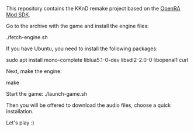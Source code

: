 This repository contains the KKnD remake project based on the [OpenRA Mod SDK](https://github.com/OpenRA/OpenRAModSDK).

Go to the archive with the game and install the engine files:

./fetch-engine.sh

If you have Ubuntu, you need to install the following packages:

sudo apt install mono-complete liblua5.1-0-dev libsdl2-2.0-0 libopenal1 curl


Next, make the engine:

make


Start the game:
./launch-game.sh

Then you will be offered to download the audio files, choose a quick installation.


Let's play :)
